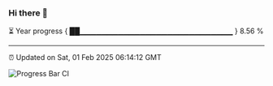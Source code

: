 ### Hi there 👋

⏳ Year progress { ██▁▁▁▁▁▁▁▁▁▁▁▁▁▁▁▁▁▁▁▁▁▁▁▁▁▁▁▁ } 8.56 %

---

⏰ Updated on Sat, 01 Feb 2025 06:14:12 GMT

![Progress Bar CI](https://github.com/code-lakshay/GitHub-Actions-Demo/workflows/Progress%20Bar%20CI/badge.svg)
